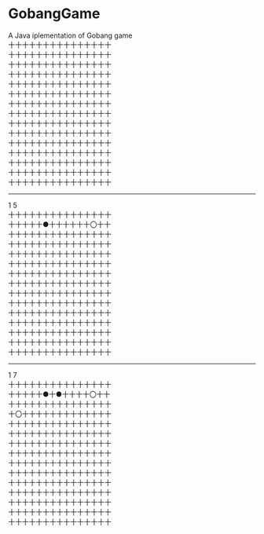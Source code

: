 # GobangGame
A Java iplementation of Gobang game <br/>
十十十十十十十十十十十十十十十<br/>
十十十十十十十十十十十十十十十<br/>
十十十十十十十十十十十十十十十<br/>
十十十十十十十十十十十十十十十<br/>
十十十十十十十十十十十十十十十<br/>
十十十十十十十十十十十十十十十<br/>
十十十十十十十十十十十十十十十<br/>
十十十十十十十十十十十十十十十<br/>
十十十十十十十十十十十十十十十<br/>
十十十十十十十十十十十十十十十<br/>
十十十十十十十十十十十十十十十<br/>
十十十十十十十十十十十十十十十<br/>
十十十十十十十十十十十十十十十<br/>
十十十十十十十十十十十十十十十<br/>
十十十十十十十十十十十十十十十<br/>
**********************************************************************
1 5<br/>
十十十十十十十十十十十十十十十<br/>
十十十十十●十十十十十十〇十十<br/>
十十十十十十十十十十十十十十十<br/>
十十十十十十十十十十十十十十十<br/>
十十十十十十十十十十十十十十十<br/>
十十十十十十十十十十十十十十十<br/>
十十十十十十十十十十十十十十十<br/>
十十十十十十十十十十十十十十十<br/>
十十十十十十十十十十十十十十十<br/>
十十十十十十十十十十十十十十十<br/>
十十十十十十十十十十十十十十十<br/>
十十十十十十十十十十十十十十十<br/>
十十十十十十十十十十十十十十十<br/>
十十十十十十十十十十十十十十十<br/>
十十十十十十十十十十十十十十十<br/>
***********************************************************************
1 7<br/>
十十十十十十十十十十十十十十十<br/>
十十十十十●十●十十十十〇十十<br/>
十十十十十十十十十十十十十十十<br/>
十〇十十十十十十十十十十十十十<br/>
十十十十十十十十十十十十十十十<br/>
十十十十十十十十十十十十十十十<br/>
十十十十十十十十十十十十十十十<br/>
十十十十十十十十十十十十十十十<br/>
十十十十十十十十十十十十十十十<br/>
十十十十十十十十十十十十十十十<br/>
十十十十十十十十十十十十十十十<br/>
十十十十十十十十十十十十十十十<br/>
十十十十十十十十十十十十十十十<br/>
十十十十十十十十十十十十十十十<br/>
十十十十十十十十十十十十十十十<br/>
</div>
